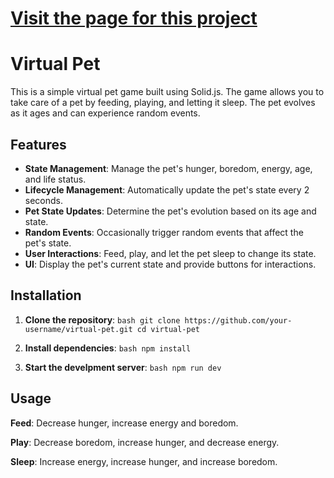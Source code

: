 
# [Visit the page for this project](eduardo-morales-virtual-pet.firebaseapp.com)

# Virtual Pet

This is a simple virtual pet game built using Solid.js. The game allows you to take care of a pet by feeding, playing, and letting it sleep. The pet evolves as it ages and can experience random events.

## Features

- **State Management**: Manage the pet's hunger, boredom, energy, age, and life status.
- **Lifecycle Management**: Automatically update the pet's state every 2 seconds.
- **Pet State Updates**: Determine the pet's evolution based on its age and state.
- **Random Events**: Occasionally trigger random events that affect the pet's state.
- **User Interactions**: Feed, play, and let the pet sleep to change its state.
- **UI**: Display the pet's current state and provide buttons for interactions.

## Installation

1. **Clone the repository**:
        ```bash
   git clone https://github.com/your-username/virtual-pet.git
   cd virtual-pet
        ```

2. **Install dependencies**:
        ```
    bash
    npm install
        ```

3. **Start the develpment server**:
        ```bash
    npm run dev
        ```




## Usage

**Feed**: Decrease hunger, increase energy and boredom.

**Play**: Decrease boredom, increase hunger, and decrease energy.

**Sleep**: Increase energy, increase hunger, and increase boredom.
